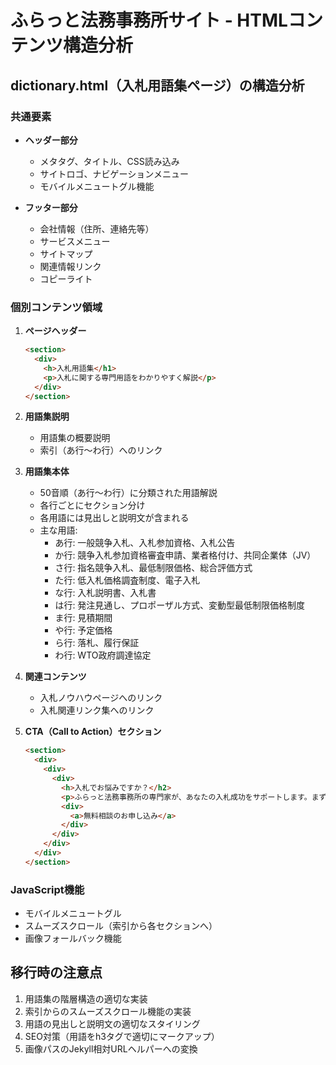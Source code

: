 # ふらっと法務事務所サイト - HTMLコンテンツ構造分析

## dictionary.html（入札用語集ページ）の構造分析

### 共通要素
- **ヘッダー部分**
  - メタタグ、タイトル、CSS読み込み
  - サイトロゴ、ナビゲーションメニュー
  - モバイルメニュートグル機能

- **フッター部分**
  - 会社情報（住所、連絡先等）
  - サービスメニュー
  - サイトマップ
  - 関連情報リンク
  - コピーライト

### 個別コンテンツ領域
1. **ページヘッダー**
   ```html
   <section>
     <div>
       <h>入札用語集</h1>
       <p>入札に関する専門用語をわかりやすく解説</p>
     </div>
   </section>
   ```

2. **用語集説明**
   - 用語集の概要説明
   - 索引（あ行〜わ行）へのリンク

3. **用語集本体**
   - 50音順（あ行〜わ行）に分類された用語解説
   - 各行ごとにセクション分け
   - 各用語には見出しと説明文が含まれる
   - 主な用語:
     - あ行: 一般競争入札、入札参加資格、入札公告
     - か行: 競争入札参加資格審査申請、業者格付け、共同企業体（JV）
     - さ行: 指名競争入札、最低制限価格、総合評価方式
     - た行: 低入札価格調査制度、電子入札
     - な行: 入札説明書、入札書
     - は行: 発注見通し、プロポーザル方式、変動型最低制限価格制度
     - ま行: 見積期間
     - や行: 予定価格
     - ら行: 落札、履行保証
     - わ行: WTO政府調達協定

4. **関連コンテンツ**
   - 入札ノウハウページへのリンク
   - 入札関連リンク集へのリンク

5. **CTA（Call to Action）セクション**
   ```html
   <section>
     <div>
       <div>
         <div>
           <h>入札でお悩みですか？</h2>
           <p>ふらっと法務事務所の専門家が、あなたの入札成功をサポートします。まずは無料相談からお気軽にどうぞ。</p>
           <div>
             <a>無料相談のお申し込み</a>
           </div>
         </div>
       </div>
     </div>
   </section>
   ```

### JavaScript機能
- モバイルメニュートグル
- スムーズスクロール（索引から各セクションへ）
- 画像フォールバック機能

## 移行時の注意点
1. 用語集の階層構造の適切な実装
2. 索引からのスムーズスクロール機能の実装
3. 用語の見出しと説明文の適切なスタイリング
4. SEO対策（用語をh3タグで適切にマークアップ）
5. 画像パスのJekyll相対URLヘルパーへの変換
